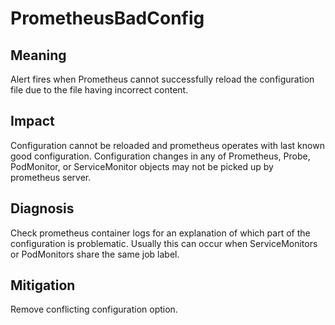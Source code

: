 # PrometheusBadConfig

## Meaning

Alert fires when Prometheus cannot successfully reload the configuration file due to the file having incorrect content.

## Impact

Configuration cannot be reloaded and prometheus operates with last known good configuration. Configuration changes in any of Prometheus, Probe, PodMonitor, or ServiceMonitor objects may not be picked up by prometheus server.

## Diagnosis

Check prometheus container logs for an explanation of which part of the configuration is problematic. Usually this can occur when ServiceMonitors or PodMonitors share the same job label.

## Mitigation

Remove conflicting configuration option.